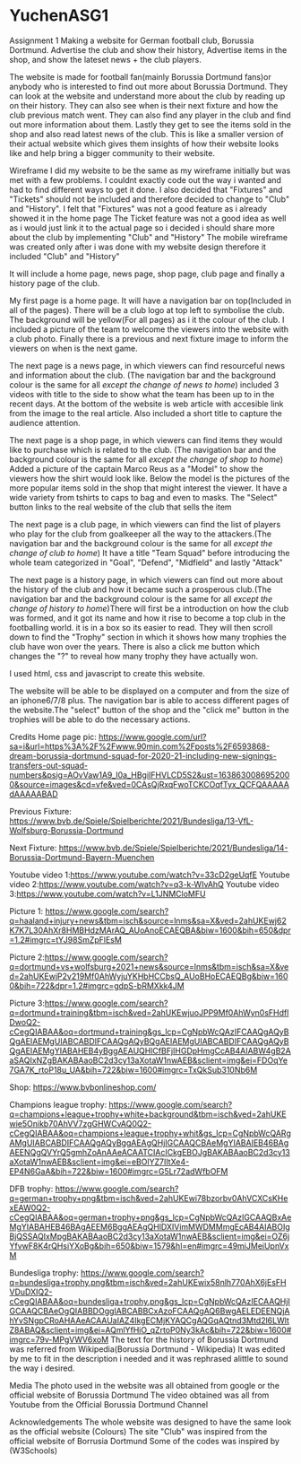 # YuchenASG1
Assignment 1 
Making a website for German football club, Borussia Dortmund. Advertise the club and show their history,
Advertise items in the shop, and show the lateset news + the club players.

The website is made for football fan(mainly Borussia Dortmund fans)or anybody who is interested to find out more about Borussia Dortmund. They can look at the website and understand more about the club by reading up on their history. They can also see when is their next fixture and how the club previous match went. They can also find any player in the club and find out more information about them. Lastly they get to see the items sold in the shop and also read latest news of the club. This is like a smaller version of their actual website which gives them insights of how their website looks like and help bring a bigger community to their website.

Wireframe
I did my website to be the same as my wireframe initially but was met with a few problems.
I couldnt exactly code out the way i wanted and had to find different ways to get it done.
I also decided that "Fixtures" and "Tickets" should not be included and therefore decided to change to "Club" and "History". 
I felt that "Fixtures" was not a good feature as i already showed it in the home page
The Ticket feature was not a good idea as well as i would just link it to the actual page so i decided i should share more about the club by implementing "Club" and "History"
The mobile wireframe was created only after i was done with my website design therefore it included "Club" and "History"

It will include a home page, news page, shop page, club page and finally a history page of the club.

My first page is a home page. It will have a navigation bar on top(Included in all of the pages). There will be a club logo at top left to symbolise the club. The background will be yellow(For all pages) as i it the colour of the club. I included a picture of the team to welcome the viewers into the website with a club photo. Finally there is a previous and next fixture image to inform the viewers on when is the next game.

The next page is a news page, in which viewers can find resourceful news and information about the club. (The navigation bar and the background colour is the same for all *except the change of news to home*) 
included 3 videos with title to the side to show what the team has been up to in the recent days. At the bottom of the website is web article with accesible link from the image to the real article. Also included a short title to capture the audience attention.

The next page is a shop page, in which viewers can find items they would like to purchase which is related to the club. (The navigation bar and the background colour is the same for all *except the change of shop to home*) Added a picture of the captain Marco Reus as a "Model" to show the viewers how the shirt would look like. Below the model is the pictures of the more popular items sold in the shop that might interest the viewer. It have a wide variety from tshirts to caps to bag and even to masks.
The "Select" button links to the real website of the club that sells the item

The next page is a club page, in which viewers can find the list of players who play for the club from goalkeeper all the way to the attackers.(The navigation bar and the background colour is the same for all *except the change of club to home*) It have a title "Team Squad" before introducing the whole team categorized in "Goal", "Defend", "Midfield" and lastly "Attack"

The next page is a history page, in which viewers can find out more about the history of the club and how it became such a prosperous club.(The navigation bar and the background colour is the same for all *except the change of history to home*)There will first be a introduction on how the club was formed, and it got its name and how it rise to become a top club in the footballing world. it is in a box so its easier to read. They will then scroll down to find the "Trophy" section in which it shows how many trophies the club have won over the years. There is also a click me button which changes the "?" to reveal how many trophy they have actually won.

I used html, css and javascript to create this website.

The website will be able to be displayed on a computer and from the size of an iphone6/7/8 plus. The navigation bar is able to access different pages of the website.The "select" button of the shop and the "click me" button in the trophies will be able to do the necessary actions.

Credits 
Home page pic: https://www.google.com/url?sa=i&url=https%3A%2F%2Fwww.90min.com%2Fposts%2F6593868-dream-borussia-dortmund-squad-for-2020-21-including-new-signings-transfers-out-squad-numbers&psig=AOvVaw1A9_I0a_HBgiIFHVLCD5S2&ust=1638630086952000&source=images&cd=vfe&ved=0CAsQjRxqFwoTCKCOqfTyx_QCFQAAAAAdAAAAABAD

Previous Fixture: https://www.bvb.de/Spiele/Spielberichte/2021/Bundesliga/13-VfL-Wolfsburg-Borussia-Dortmund

Next Fixture: https://www.bvb.de/Spiele/Spielberichte/2021/Bundesliga/14-Borussia-Dortmund-Bayern-Muenchen

Youtube video 1:https://www.youtube.com/watch?v=33cD2geUqfE
Youtube video 2:https://www.youtube.com/watch?v=q3-k-WIvAhQ
Youtube video 3:https://www.youtube.com/watch?v=L1JNMCloMFU

Picture 1: https://www.google.com/search?q=haaland+injury+news&tbm=isch&source=lnms&sa=X&ved=2ahUKEwj62K7K7L30AhXr8HMBHdzMArAQ_AUoAnoECAEQBA&biw=1600&bih=650&dpr=1.2#imgrc=tYJ98SmZpFlEsM

Picture 2:https://www.google.com/search?q=dortmund+vs+wolfsburg+2021+news&source=lnms&tbm=isch&sa=X&ved=2ahUKEwjP2v219Mf0AhWyjuYKHbHCCbsQ_AUoBHoECAEQBg&biw=1600&bih=722&dpr=1.2#imgrc=gdpS-bRMXkk4JM

Picture 3:https://www.google.com/search?q=dortmund+training&tbm=isch&ved=2ahUKEwjuoJPP9Mf0AhWyn0sFHdflDwoQ2-cCegQIABAA&oq=dortmund+training&gs_lcp=CgNpbWcQAzIFCAAQgAQyBQgAEIAEMgUIABCABDIFCAAQgAQyBQgAEIAEMgUIABCABDIFCAAQgAQyBQgAEIAEMgYIABAHEB4yBggAEAUQHlCfBFjIHGDpHmgCcAB4AIABW4gB2AaSAQIxNZgBAKABAaoBC2d3cy13aXotaW1nwAEB&sclient=img&ei=FDOqYe7GA7K_rtoP18u_UA&bih=722&biw=1600#imgrc=TxQkSub310Nb6M

Shop: https://www.bvbonlineshop.com/

Champions league trophy: https://www.google.com/search?q=champions+league+trophy+white+background&tbm=isch&ved=2ahUKEwie5Onikb70AhVV7zgGHWCvAQ0Q2-cCegQIABAA&oq=champions+league+trophy+whit&gs_lcp=CgNpbWcQARgAMgUIABCABDIFCAAQgAQyBggAEAgQHjIGCAAQCBAeMgYIABAIEB46BAgAEENQgQVYrQ5gmhZoAnAAeACAATCIAcICkgEBOJgBAKABAaoBC2d3cy13aXotaW1nwAEB&sclient=img&ei=eBOlYZ7IItXe4-EP4N6GaA&bih=722&biw=1600#imgrc=G5Lr72adWfbOFM

DFB trophy: https://www.google.com/search?q=german+trophy+png&tbm=isch&ved=2ahUKEwi78bzorbv0AhVCXCsKHexEAW0Q2-cCegQIABAA&oq=german+trophy+png&gs_lcp=CgNpbWcQAzIGCAAQBxAeMgYIABAHEB46BAgAEEM6BggAEAgQHlDXIVimMWDMMmgEcAB4AIABOIgBjQSSAQIxMpgBAKABAaoBC2d3cy13aXotaW1nwAEB&sclient=img&ei=OZ6jYfvwF8K4rQHsiYXoBg&bih=650&biw=1579&hl=en#imgrc=49miJMeiUpnVxM

Bundesliga trophy: https://www.google.com/search?q=bundesliga+trophy.png&tbm=isch&ved=2ahUKEwix58nlh770AhX6jEsFHVDuDXIQ2-cCegQIABAA&oq=bundesliga+trophy.png&gs_lcp=CgNpbWcQAzIECAAQHjIGCAAQCBAeOgQIABBDOggIABCABBCxAzoFCAAQgAQ6BwgAELEDEENQjAhYvSNgpCRoAHAAeACAAUaIAZ4IkgECMjKYAQCgAQGqAQtnd3Mtd2l6LWltZ8ABAQ&sclient=img&ei=AQmlYfHiO_qZrtoP0Ny3kAc&bih=722&biw=1600#imgrc=79v-MPgVWV6xoM
The text for the history of Borussia Dortmund was referred from Wikipedia(Borussia Dortmund - Wikipedia)
It was edited by me to fit in the description i needed and it was rephrased alittle to sound the way i desired.

Media 
The photo used in the website was all obtained from google or the official website of Borussia Dortmund
The video obtained was all from Youtube from the Official Borussia Dortmund Channel

Acknowledgements
The whole website was designed to have the same look as the official website (Colours)
The site "Club" was inspired from the official website of Borrusia Dortmund
Some of the codes was inspired by (W3Schools)
